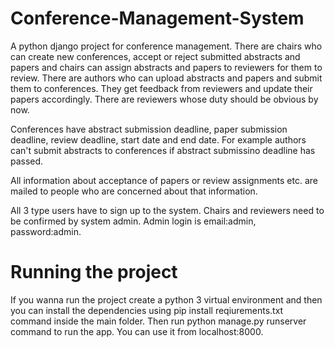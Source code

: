 # Conference-Management-System
A python django project for conference management. There are chairs who can create new conferences, accept or reject submitted abstracts and papers and chairs can assign abstracts and papers to reviewers for them to review.
There are authors who can upload abstracts and papers and submit them to conferences. They get feedback from reviewers and update their papers accordingly.
There are reviewers whose duty should be obvious by now. 

Conferences have abstract submission deadline, paper submission deadline, review deadline, start date and end date. For example authors can't submit abstracts to conferences if abstract submissino deadline has passed.

All information about acceptance of papers or review assignments etc. are mailed to people who are concerned about that information.

All 3 type users have to sign up to the system. Chairs and reviewers need to be confirmed by system admin. Admin login is email:admin, password:admin.


# Running the project
If you wanna run the project create a python 3 virtual environment and then you can install the dependencies using pip install reqiurements.txt command inside the main folder. Then run python manage.py runserver command to run the app. You can use it from localhost:8000.


